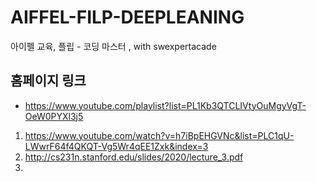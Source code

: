 # AIFFEL-FILP-DEEPLEANING
아이펠 교육, 플립 - 코딩 마스터 , with swexpertacade


##  홈페이지 링크
 - https://www.youtube.com/playlist?list=PL1Kb3QTCLIVtyOuMgyVgT-OeW0PYXl3j5
1. https://www.youtube.com/watch?v=h7iBpEHGVNc&list=PLC1qU-LWwrF64f4QKQT-Vg5Wr4qEE1Zxk&index=3
2. http://cs231n.stanford.edu/slides/2020/lecture_3.pdf
3. 

